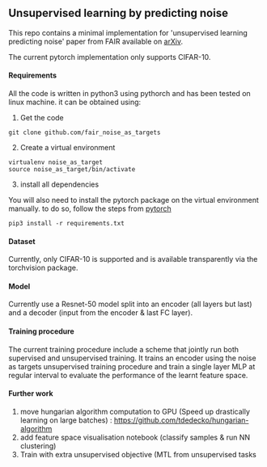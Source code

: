 ## Unsupervised learning by predicting noise

This repo contains a minimal implementation for 'unsupervised learning
predicting noise' paper from FAIR available on [arXiv][paper].

The current pytorch implementation only supports CIFAR-10.


#### Requirements

All the code is written in python3 using pythorch and has been tested on
linux machine. it can be obtained using:

1) Get the code
```
git clone github.com/fair_noise_as_targets
```

2) Create a virtual environment
```
virtualenv noise_as_target
source noise_as_target/bin/activate
```

3) install all dependencies

You will also need to install the pytorch package on the virtual environment
manually. to do so, follow the steps from [pytorch][pytorch]

```
pip3 install -r requirements.txt
```

#### Dataset

Currently, only CIFAR-10 is supported and is available transparently
via the torchvision package.


#### Model

Currently use a Resnet-50 model split into an encoder (all layers but last)
and a decoder (input from the encoder & last FC layer).

#### Training procedure

The current training procedure include a scheme that jointly run both
supervised and unsupervised training. It trains an encoder using the noise
as targets unsupervised training procedure and train a single layer MLP at
regular interval to evaluate the performance of the learnt feature space.


#### Further work

1. move hungarian algorithm computation to GPU (Speed up drastically learning on large batches) : https://github.com/tdedecko/hungarian-algorithm
2. add feature space visualisation notebook (classify samples & run NN clustering)
3. Train with extra unsupervised objective (MTL from unsupervised tasks



[pytorch]: http://pytorch.org/
[paper]: https://arxiv.org/abs/1704.05310